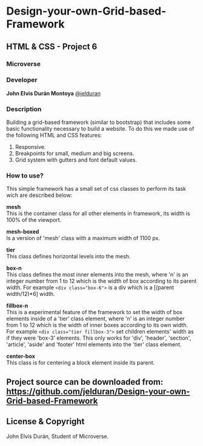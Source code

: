 # Design-your-own-Grid-based-Framework

## HTML & CSS - Project 6

### Microverse

### Developer

**John Elvis Durán Montoya** [@jelduran](https://github.com/jelduran)

### Description

Building a grid-based framework (similar to bootstrap) that includes some basic functionality necessary to build a website. To do this we made use of the following HTML and CSS features:

1. Responsive.
2. Breakpoints for small, medium and big screens.
3. Grid system with gutters and font default values.

### How to use?

This simple framework has a small set of css classes to perform its task wich are described below:

**mesh**  
This is the container class for all other elements in framework, its width is 100% of the viewport.

**mesh-boxed**  
Is a version of 'mesh' class with a maximum width of 1100 px.

**tier**  
This class defines horizontal levels into the mesh.

**box-n**  
This class defines the most inner elements into the mesh, where 'n' is an integer number from 1 to 12 which is the width of box according to its parent width. For example `<div class="box-6">` is a div which is a [(parent width/12)*6] width.

**fillbox-n**  
This is a experimental feature of the framework to set the width of box elements inside of a 'tier' class element, where 'n' is an integer number from 1 to 12 which is the width of inner boxes according to its own width. For example `<div class="tier fillbox-3">` set children elements' width as if they were 'box-3' elements. This only works for 'div', 'header', 'section', 'article', 'aside' and 'footer' html elements into the 'tier' class element.

**center-box**  
This class is for centering a block element inside its parent.

## Project source can be downloaded from: <https://github.com/jelduran/Design-your-own-Grid-based-Framework>
  
## License & Copyright

John Elvis Durán, Student of Microverse.